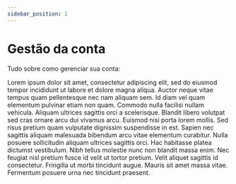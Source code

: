 ```yaml
---
sidebar_position: 1
---
```


# Gestão da conta

Tudo sobre como gerenciar sua conta:

Lorem ipsum dolor sit amet, consectetur adipiscing elit, sed do eiusmod tempor incididunt ut labore et dolore magna aliqua. Auctor neque vitae tempus quam pellentesque nec nam aliquam sem. Id diam vel quam elementum pulvinar etiam non quam. Commodo nulla facilisi nullam vehicula. Aliquam ultrices sagittis orci a scelerisque. Blandit libero volutpat sed cras ornare arcu dui vivamus arcu. Euismod nisi porta lorem mollis. Sed risus pretium quam vulputate dignissim suspendisse in est. Sapien nec sagittis aliquam malesuada bibendum arcu vitae elementum curabitur. Nulla posuere sollicitudin aliquam ultrices sagittis orci. Hac habitasse platea dictumst vestibulum. Nibh tellus molestie nunc non blandit massa enim. Nec feugiat nisl pretium fusce id velit ut tortor pretium. Velit aliquet sagittis id consectetur. Fringilla ut morbi tincidunt augue. Mauris sit amet massa vitae. Fermentum posuere urna nec tincidunt praesent.
